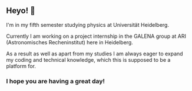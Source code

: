 ## Heyo! :dragon: 

I'm in my fifth semester studying physics at Universität Heidelberg. 

Currently I am working on a project internship in the GALENA group at ARI (Astronomisches Recheninstitut) here in Heidelberg.

As a result as well as apart from my studies I am always eager to expand my coding and technical knowledge, which this is supposed to be a platform for.


### I hope you are having a great day!

<!--
**m-kuntz03/m-kuntz03** is a ✨ _special_ ✨ repository because its `README.md` (this file) appears on your GitHub profile.

Here are some ideas to get you started:

- 🔭 I’m currently working on ...
- 🌱 I’m currently learning ...
- 👯 I’m looking to collaborate on ...
- 🤔 I’m looking for help with ...
- 💬 Ask me about ...
- 📫 How to reach me: ...
- 😄 Pronouns: ...
- ⚡ Fun fact: ...
-->
